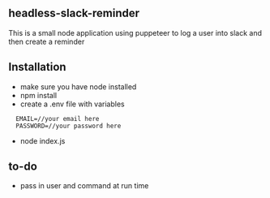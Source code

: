 ## headless-slack-reminder
This is a small node application using puppeteer to log a user into slack and then create a reminder

## Installation
- make sure you have node installed
- npm install
- create a .env file with variables
```
  EMAIL=//your email here
  PASSWORD=//your password here
```
- node index.js

## to-do
- pass in user and command at run time
